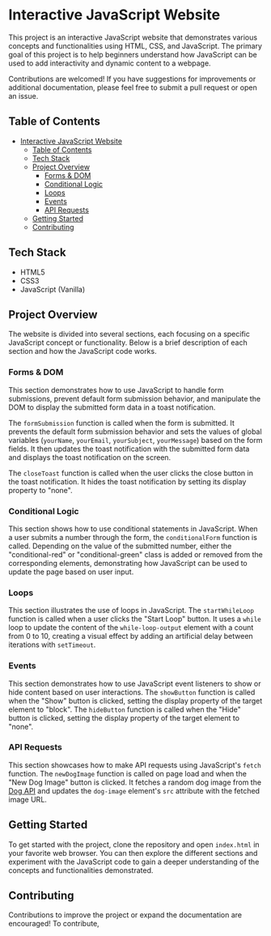 # Interactive JavaScript Website

This project is an interactive JavaScript website that demonstrates various concepts and functionalities using HTML, CSS, and JavaScript. The primary goal of this project is to help beginners understand how JavaScript can be used to add interactivity and dynamic content to a webpage.

Contributions are welcomed! If you have suggestions for improvements or additional documentation, please feel free to submit a pull request or open an issue.

## Table of Contents

- [Interactive JavaScript Website](#interactive-javascript-website)
  - [Table of Contents](#table-of-contents)
  - [Tech Stack](#tech-stack)
  - [Project Overview](#project-overview)
    - [Forms \& DOM](#forms--dom)
    - [Conditional Logic](#conditional-logic)
    - [Loops](#loops)
    - [Events](#events)
    - [API Requests](#api-requests)
  - [Getting Started](#getting-started)
  - [Contributing](#contributing)

## Tech Stack

- HTML5
- CSS3
- JavaScript (Vanilla)

## Project Overview

The website is divided into several sections, each focusing on a specific JavaScript concept or functionality. Below is a brief description of each section and how the JavaScript code works.

### Forms & DOM

This section demonstrates how to use JavaScript to handle form submissions, prevent default form submission behavior, and manipulate the DOM to display the submitted form data in a toast notification.

The `formSubmission` function is called when the form is submitted. It prevents the default form submission behavior and sets the values of global variables (`yourName`, `yourEmail`, `yourSubject`, `yourMessage`) based on the form fields. It then updates the toast notification with the submitted form data and displays the toast notification on the screen.

The `closeToast` function is called when the user clicks the close button in the toast notification. It hides the toast notification by setting its display property to "none".

### Conditional Logic

This section shows how to use conditional statements in JavaScript. When a user submits a number through the form, the `conditionalForm` function is called. Depending on the value of the submitted number, either the "conditional-red" or "conditional-green" class is added or removed from the corresponding elements, demonstrating how JavaScript can be used to update the page based on user input.

### Loops

This section illustrates the use of loops in JavaScript. The `startWhileLoop` function is called when a user clicks the "Start Loop" button. It uses a `while` loop to update the content of the `while-loop-output` element with a count from 0 to 10, creating a visual effect by adding an artificial delay between iterations with `setTimeout`.

### Events

This section demonstrates how to use JavaScript event listeners to show or hide content based on user interactions. The `showButton` function is called when the "Show" button is clicked, setting the display property of the target element to "block". The `hideButton` function is called when the "Hide" button is clicked, setting the display property of the target element to "none".

### API Requests

This section showcases how to make API requests using JavaScript's `fetch` function. The `newDogImage` function is called on page load and when the "New Dog Image" button is clicked. It fetches a random dog image from the [Dog API](https://dog.ceo/dog-api/) and updates the `dog-image` element's `src` attribute with the fetched image URL.

## Getting Started

To get started with the project, clone the repository and open `index.html` in your favorite web browser. You can then explore the different sections and experiment with the JavaScript code to gain a deeper understanding of the concepts and functionalities demonstrated.

## Contributing

Contributions to improve the project or expand the documentation are encouraged! To contribute,
